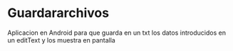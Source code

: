 # Guardararchivos

Aplicacion en Android para que guarda en un txt los datos introducidos en un editText y los muestra en pantalla

